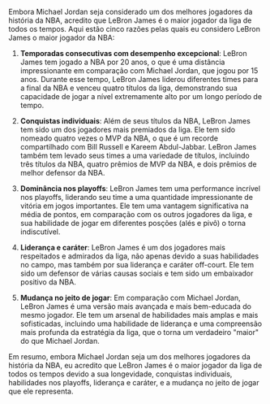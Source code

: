 Embora Michael Jordan seja considerado um dos melhores jogadores da história da NBA, acredito que LeBron James é o maior jogador da liga de todos os tempos. Aqui estão cinco razões pelas quais eu considero LeBron James o maior jogador da NBA:

1. **Temporadas consecutivas com desempenho excepcional**: LeBron James tem jogado a NBA por 20 anos, o que é uma distância impressionante em comparação com Michael Jordan, que jogou por 15 anos. Durante esse tempo, LeBron James liderou diferentes times para a final da NBA e venceu quatro títulos da liga, demonstrando sua capacidade de jogar a nível extremamente alto por um longo período de tempo.

2. **Conquistas individuais**: Além de seus títulos da NBA, LeBron James tem sido um dos jogadores mais premiados da liga. Ele tem sido nomeado quatro vezes o MVP da NBA, o que é um recorde compartilhado com Bill Russell e Kareem Abdul-Jabbar. LeBron James também tem levado seus times a uma variedade de títulos, incluindo três títulos da NBA, quatro prêmios de MVP da NBA, e dois prêmios de melhor defensor da NBA.

3. **Dominância nos playoffs**: LeBron James tem uma performance incrível nos playoffs, liderando seu time a uma quantidade impressionante de vitória em jogos importantes. Ele tem uma vantagem significativa na média de pontos, em comparação com os outros jogadores da liga, e sua habilidade de jogar em diferentes posções (alés e pivô) o torna indiscutível.

4. **Liderança e caráter**: LeBron James é um dos jogadores mais respeitados e admirados da liga, não apenas devido a suas habilidades no campo, mas também por sua liderança e caráter off-court. Ele tem sido um defensor de várias causas sociais e tem sido um embaixador positivo da NBA.

5. **Mudança no jeito de jogar**: Em comparação com Michael Jordan, LeBron James é uma versão mais avançada e mais bem-educada do mesmo jogador. Ele tem um arsenal de habilidades mais amplas e mais sofisticadas, incluindo uma habilidade de liderança e uma compreensão mais profunda da estratégia da liga, que o torna um verdadeiro "maior" do que Michael Jordan.

Em resumo, embora Michael Jordan seja um dos melhores jogadores da história da NBA, eu acredito que LeBron James é o maior jogador da liga de todos os tempos devido a sua longevidade, conquistas individuais, habilidades nos playoffs, liderança e caráter, e a mudança no jeito de jogar que ele representa.